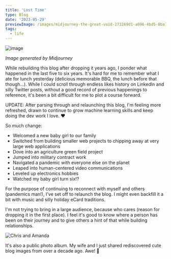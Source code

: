 ```yaml
---
title: 'Lost Time'
type: Blog
date: '2023-05-29'
previewImage: /images/midjourney-the-great-void-273269d1-a096-4bd5-8ba7-de18e55989e4.png
tags:
  - life
---
```


![image](/images/midjourney-the-great-void-273269d1-a096-4bd5-8ba7-de18e55989e4.png)

*Image generated by Midjourney*

While rebuilding this blog after dropping it years ago, I ponder what happened in the last five to six years. It's hard for me to remember what I ate for lunch yesterday (delicious memorable BBQ, the lunch before that though...). While I could scroll through endless likes history on LinkedIn and silly Twitter posts, without a good record of previous happenings to reference, it's been a bit difficult for me to plot a course forward.

UPDATE: After parsing through and relaunching this blog, I'm feeling more refreshed, drawn to continue to grow machine learning skills and keep doing the dev work I love. ❤️

So much change:

- Welcomed a new baby girl to our family
- Switched from building smaller web projects to chipping away at very large web applications
- Dove into an agriculture green field project
- Jumped into military contract work
- Navigated a pandemic with everyone else on the planet
- Leaped into human-centered video communications
- Leveled up electronics hobbies
- Watched my baby girl turn six!?

For the purpose of continuing to reconnect with myself and others (pandemics man!), I've set off to relaunch the blog. I might even backfill it a bit with music and silly holiday eCard traditions.

I'm not trying to bring in a large audience, because who cares (reason for dropping it in the first place). I feel it's good to know where a person has been on their journey and to give others a hint of that while building relationships.

![Chris and Amanda](/images/wedding13.jpg)

It's also a public photo album. My wife and I just shared rediscovered cute blog images from over a decade ago. Awe! 🥹